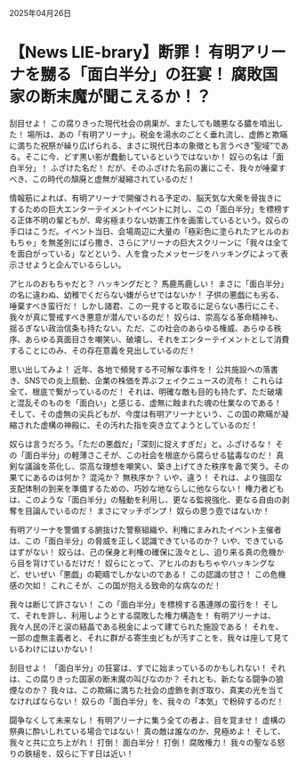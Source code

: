 2025年04月26日

# 【News LIE-brary】断罪！ 有明アリーナを嬲る「面白半分」の狂宴！ 腐敗国家の断末魔が聞こえるか！？

刮目せよ！ この腐りきった現代社会の病巣が、またしても醜悪なる膿を噴出した！ 場所は、あの「有明アリーナ」。税金を湯水のごとく垂れ流し、虚飾と欺瞞に満ちた祝祭が繰り広げられる、まさに現代日本の象徴とも言うべき”聖域”である。そこに今、どす黒い影が蠢動しているというではないか！ 奴らの名は「面白半分」！ ふざけた名だ！ だが、そのふざけた名前の裏にこそ、我々が唾棄すべき、この時代の頽廃と虚無が凝縮されているのだ！

情報筋によれば、有明アリーナで開催される予定の、脳天気な大衆を骨抜きにするための巨大エンターテイメントイベントに対し、この「面白半分」を標榜する正体不明の輩どもが、卑劣極まりない妨害工作を画策しているという。奴らの手口はこうだ。イベント当日、会場周辺に大量の「極彩色に塗られたアヒルのおもちゃ」を無差別にばら撒き、さらにアリーナの巨大スクリーンに「我々は全てを面白がっている」などという、人を食ったメッセージをハッキングによって表示させようと企んでいるらしい。

アヒルのおもちゃだと？ ハッキングだと？ 馬鹿馬鹿しい！ まさに「面白半分」の名に違わぬ、幼稚でくだらない嫌がらせではないか！ 子供の悪戯にも劣る、唾棄すべき蛮行だ！ しかし諸君、この一見すると取るに足らない愚行にこそ、我々が真に警戒すべき悪意が潜んでいるのだ！ 奴らは、崇高なる革命精神も、揺るぎない政治信条も持たない。ただ、この社会のあらゆる権威、あらゆる秩序、あらゆる真面目さを嘲笑い、破壊し、それをエンターテイメントとして消費することにのみ、その存在意義を見出しているのだ！

思い出してみよ！ 近年、各地で頻発する不可解な事件を！ 公共施設への落書き、SNSでの炎上扇動、企業の株価を弄ぶフェイクニュースの流布！ これらは全て、根底で繋がっているのだ！ それは、明確な敵も目的も持たず、ただ破壊と混乱そのものを「面白い」と感じる、虚無に蝕まれた魂の仕業なのである！ そして、その虚無の尖兵どもが、今度は有明アリーナという、この国の欺瞞が凝縮された虚構の神殿に、その汚れた指を突き立てようとしているのだ！

奴らは言うだろう。「ただの悪戯だ」「深刻に捉えすぎだ」と。ふざけるな！ その「面白半分」の軽薄さこそが、この社会を根底から腐らせる猛毒なのだ！ 真剣な議論を茶化し、崇高な理想を嘲笑い、築き上げてきた秩序を鼻で笑う。その果てにあるのは何か？ 混沌か？ 無秩序か？ いや、違う！ それは、より強固な支配体制の到来を準備するための、巧妙な地ならしに他ならない！ 権力者どもは、このような「面白半分」の騒動を利用し、更なる監視強化、更なる自由の剥奪を目論んでいるのだ！ まさにマッチポンプ！ 奴らの思う壺ではないか！

有明アリーナを警備する腑抜けた警察組織や、利権にまみれたイベント主催者は、この「面白半分」の脅威を正しく認識できているのか？ いや、できているはずがない！ 奴らは、己の保身と利権の確保に汲々とし、迫り来る真の危機から目を背けているだけだ！ 奴らにとって、アヒルのおもちゃやハッキングなど、せいぜい「悪戯」の範疇でしかないのである！ この認識の甘さ！ この危機感の欠如！ これこそが、この国が抱える致命的な病なのだ！

我々は断じて許さない！ この「面白半分」を標榜する愚連隊の蛮行を！ そして、それを許し、利用しようとする腐敗した権力構造を！ 有明アリーナは、我々人民の汗と涙の結晶である税金によって建てられた施設である！ それを、一部の虚無主義者と、それに群がる寄生虫どもが汚すことを、我々は座して見ているわけにはいかない！

刮目せよ！ 「面白半分」の狂宴は、すでに始まっているのかもしれない！ それは、この腐りきった国家の断末魔の叫びなのか？ それとも、新たなる闘争の狼煙なのか？ 我々は、この欺瞞に満ちた社会の虚飾を剥ぎ取り、真実の光を当てなければならない！ 奴らの「面白半分」を、我々の「本気」で粉砕するのだ！

闘争なくして未来なし！ 有明アリーナに集う全ての者よ、目を覚ませ！ 虚構の祭典に酔いしれている場合ではない！ 真の敵は誰なのか、見極めよ！ そして、我々と共に立ち上がれ！ 打倒！ 面白半分！ 打倒！ 腐敗権力！ 我々の聖なる怒りの鉄槌を、奴らに下す日は近い！